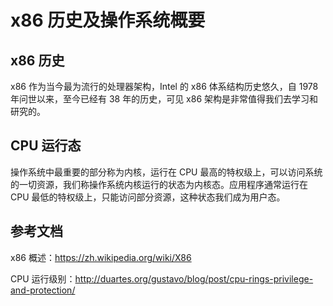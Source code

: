 # x86 历史及操作系统概要

## x86 历史

x86 作为当今最为流行的处理器架构，Intel 的 x86 体系结构历史悠久，自 1978 年问世以来，至今已经有 38 年的历史，可见 x86 架构是非常值得我们去学习和研究的。

## CPU 运行态

操作系统中最重要的部分称为内核，运行在 CPU 最高的特权级上，可以访问系统的一切资源，我们称操作系统内核运行的状态为内核态。应用程序通常运行在 CPU 最低的特权级上，只能访问部分资源，这种状态我们成为用户态。

## 参考文档

x86 概述：https://zh.wikipedia.org/wiki/X86

CPU 运行级别：http://duartes.org/gustavo/blog/post/cpu-rings-privilege-and-protection/
